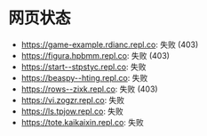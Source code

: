 # 网页状态
- https://game-example.rdianc.repl.co: 失败 (403)
- https://figura.hpbmm.repl.co: 失败 (403)
- https://start--stpstyc.repl.co: 失败
- https://beaspy--hting.repl.co: 失败
- https://rows--zixk.repl.co: 失败 (403)
- https://vi.zogzr.repl.co: 失败
- https://ls.tpjow.repl.co: 失败
- https://tote.kaikaixin.repl.co: 失败
